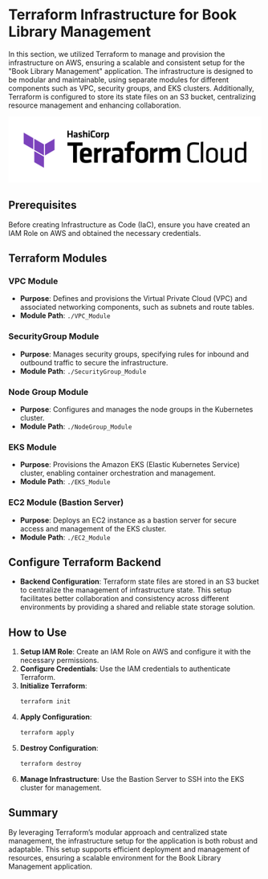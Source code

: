 # Terraform Infrastructure for Book Library Management

In this section, we utilized Terraform to manage and provision the infrastructure on AWS, ensuring a scalable and consistent setup for the "Book Library Management" application. The infrastructure is designed to be modular and maintainable, using separate modules for different components such as VPC, security groups, and EKS clusters. Additionally, Terraform is configured to store its state files on an S3 bucket, centralizing resource management and enhancing collaboration.

  ![Terraform](/Figures/terraform-logo.png)


## Prerequisites
Before creating Infrastructure as Code (IaC), ensure you have created an IAM Role on AWS and obtained the necessary credentials.

## Terraform Modules

### VPC Module
- **Purpose**: Defines and provisions the Virtual Private Cloud (VPC) and associated networking components, such as subnets and route tables.
- **Module Path**: `./VPC_Module`

### SecurityGroup Module
- **Purpose**: Manages security groups, specifying rules for inbound and outbound traffic to secure the infrastructure.
- **Module Path**: `./SecurityGroup_Module`

### Node Group Module
- **Purpose**: Configures and manages the node groups in the Kubernetes cluster.
- **Module Path**: `./NodeGroup_Module`

### EKS Module
- **Purpose**: Provisions the Amazon EKS (Elastic Kubernetes Service) cluster, enabling container orchestration and management.
- **Module Path**: `./EKS_Module`

### EC2 Module (Bastion Server)
- **Purpose**: Deploys an EC2 instance as a bastion server for secure access and management of the EKS cluster.
- **Module Path**: `./EC2_Module`

## Configure Terraform Backend

- **Backend Configuration**: Terraform state files are stored in an S3 bucket to centralize the management of infrastructure state. This setup facilitates better collaboration and consistency across different environments by providing a shared and reliable state storage solution.

## How to Use

1. **Setup IAM Role**: Create an IAM Role on AWS and configure it with the necessary permissions.
2. **Configure Credentials**: Use the IAM credentials to authenticate Terraform.
3. **Initialize Terraform**: 
    ```bash
    terraform init
    ```
4. **Apply Configuration**: 
    ```bash
    terraform apply
    ```
5. **Destroy Configuration**: 
    ```bash
    terraform destroy
    ```
6. **Manage Infrastructure**: Use the Bastion Server to SSH into the EKS cluster for management.

## Summary

By leveraging Terraform’s modular approach and centralized state management, the infrastructure setup for the application is both robust and adaptable. This setup supports efficient deployment and management of resources, ensuring a scalable environment for the Book Library Management application.
